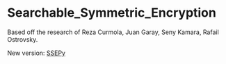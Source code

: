 # Searchable_Symmetric_Encryption
Based off the research of Reza Curmola, Juan Garay, Seny Kamara, Rafail Ostrovsky.

New version: [SSEPy](https://github.com/JezaChen/SSEPy)

